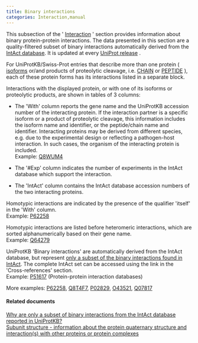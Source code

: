 ```yaml
---
title: Binary interactions
categories: Interaction,manual
---
```


This subsection of the ' [Interaction](http://www.uniprot.org/help/interaction%5Fsection) ' section provides information about binary protein-protein interactions. The data presented in this section are a quality-filtered subset of binary interactions automatically derived from the [IntAct database](https://www.ebi.ac.uk/intact/). It is updated at every [UniProt release](http://www.uniprot.org/help/synchronization) .

For UniProtKB/Swiss-Prot entries that describe more than one protein ( [isoforms](http://www.uniprot.org/help/alternative%5Fproducts) or/and products of proteolytic cleavage, i.e. [CHAIN](http://www.uniprot.org/help/chain) or [PEPTIDE](http://www.uniprot.org/help/peptide) ), each of these protein forms has its interactions listed in a separate block.

Interactions with the displayed protein, or with one of its isoforms or proteolytic products, are shown in tables of 3 columns:

-   The 'With' column reports the gene name and the UniProtKB accession number of the interacting protein. If the interaction partner is a specific isoform or a product of proteolytic cleavage, this information includes the isoform name and identifier, or the peptide/chain name and identifier. Interacting proteins may be derived from different species, e.g. due to the experimental design or reflecting a pathogen-host interaction. In such cases, the organism of the interacting protein is included.  
    Example: [Q8WUM4](https://www.uniprot.org/uniprotkb/Q8WUM4#interaction)

<!-- -->

-   The '\#Exp' column indicates the number of experiments in the IntAct database which support the interaction.

<!-- -->

-   The 'IntAct' column contains the IntAct database accession numbers of the two interacting proteins.

Homotypic interactions are indicated by the presence of the qualifier 'itself' in the 'With' column.  
Example: [P62258](https://www.uniprot.org/uniprotkb/P62258#interaction)

Homotypic interactions are listed before heteromeric interactions, which are sorted alphanumerically based on their gene name.  
Example: [Q64279](https://www.uniprot.org/uniprotkb/Q64279#interaction)

UniProtKB 'Binary interactions' are automatically derived from the IntAct database, but represent [only a subset of the binary interactions found in IntAct](http://www.uniprot.org/help/binary%5Finteractions%5Fimport). The complete IntAct set can be accessed using the link in the 'Cross-references' section.  
Example: [P51617](https://www.uniprot.org/uniprotkb/P51617#cross-references) (Protein-protein interaction databases)

More examples: [P62258](https://www.uniprot.org/uniprotkb/P62258#interaction), [Q8T4F7](https://www.uniprot.org/uniprotkb/Q8T4F7#interaction), [P02829](https://www.uniprot.org/uniprotkb/P02829#interaction), [O43521](https://www.uniprot.org/uniprotkb/O43521#interaction), [Q07817](https://www.uniprot.org/uniprotkb/Q07817#interaction)

#### Related documents

[Why are only a subset of binary interactions from the IntAct database reported in UniProtKB?](http://www.uniprot.org/help/binary%5Finteractions%5Fimport)  
[Subunit structure - information about the protein quaternary structure and interaction(s) with other proteins or protein complexes](http://www.uniprot.org/help/subunit%5Fstructure)
